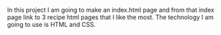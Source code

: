 In this project I am going to make an index.html page and from that index page link to 3 recipe html pages that I like the most. The technology I am going to use is HTML and CSS.
